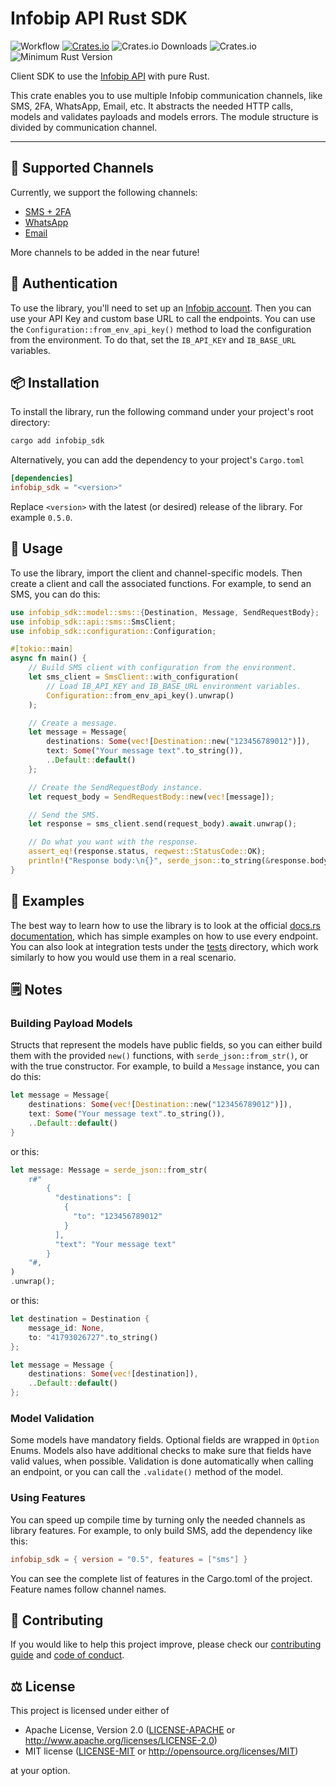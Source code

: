 # Infobip API Rust SDK

![Workflow](https://github.com/infobip-community/infobip-api-rust-sdk/actions/workflows/rust.yml/badge.svg)
[![Crates.io](https://img.shields.io/crates/v/infobip_sdk)](https://crates.io/crates/infobip_sdk)
![Crates.io Downloads](https://img.shields.io/crates/d/infobip_sdk)
![Crates.io](https://img.shields.io/crates/l/infobip_sdk)
![Minimum Rust Version](https://img.shields.io/badge/Rust-%3E%3D1.63-blue)

Client SDK to use the [Infobip API](https://www.infobip.com/docs/api/) with pure Rust.

This crate enables you to use multiple Infobip communication channels, like SMS, 2FA,
WhatsApp, Email, etc. It abstracts the needed HTTP calls, models and validates payloads and
models errors. The module structure is divided by communication channel.

---

## 📡 Supported Channels

Currently, we support the following channels:
- [SMS + 2FA](https://www.infobip.com/docs/api/channels/sms)
- [WhatsApp](https://www.infobip.com/docs/api/channels/whatsapp)
- [Email](https://www.infobip.com/docs/api/channels/email)

More channels to be added in the near future!

## 🔐 Authentication

To use the library, you'll need to set up an [Infobip account](https://www.infobip.com/signup).
Then you can use your API Key and custom base URL to call the endpoints. You can use the
`Configuration::from_env_api_key()` method to load the configuration from the environment. To
do that, set the `IB_API_KEY` and `IB_BASE_URL` variables.

## 📦 Installation

To install the library, run the following command under your project's root directory:

```bash
cargo add infobip_sdk
```

Alternatively, you can add the dependency to your project's `Cargo.toml`

```toml
[dependencies]
infobip_sdk = "<version>"
```

Replace `<version>` with the latest (or desired) release of the library. For example `0.5.0`.

## 🚀 Usage

To use the library, import the client and channel-specific models. Then create a client and
call the associated functions. For example, to send an SMS, you can do this:

```rust
use infobip_sdk::model::sms::{Destination, Message, SendRequestBody};
use infobip_sdk::api::sms::SmsClient;
use infobip_sdk::configuration::Configuration;

#[tokio::main]
async fn main() {
    // Build SMS client with configuration from the environment.
    let sms_client = SmsClient::with_configuration(
        // Load IB_API_KEY and IB_BASE_URL environment variables.
        Configuration::from_env_api_key().unwrap()
    );

    // Create a message.
    let message = Message{
        destinations: Some(vec![Destination::new("123456789012")]),
        text: Some("Your message text".to_string()),
        ..Default::default()
    };

    // Create the SendRequestBody instance.
    let request_body = SendRequestBody::new(vec![message]);

    // Send the SMS.
    let response = sms_client.send(request_body).await.unwrap();

    // Do what you want with the response.
    assert_eq!(response.status, reqwest::StatusCode::OK);
    println!("Response body:\n{}", serde_json::to_string(&response.body).unwrap());
}
```

## 👀 Examples

The best way to learn how to use the library is to look at the official
[docs.rs documentation](https://docs.rs/infobip_sdk/), which has simple examples on how to use
every endpoint. You can also look at integration tests under the [tests](./tests) directory,
which work similarly to how you would use them in a real scenario.

## 🗒 Notes

### Building Payload Models

Structs that represent the models have public fields, so you can either build them with the
provided `new()` functions, with `serde_json::from_str()`, or with the true constructor.
For example, to build a `Message` instance, you can do this:

```rust
let message = Message{
    destinations: Some(vec![Destination::new("123456789012")]),
    text: Some("Your message text".to_string()),
    ..Default::default()
}
```

or this:

```rust
let message: Message = serde_json::from_str(
    r#"
        {
          "destinations": [
            {
              "to": "123456789012"
            }
          ],
          "text": "Your message text"
        }
    "#,
)
.unwrap();
```

or this:

```rust
let destination = Destination {
    message_id: None,
    to: "41793026727".to_string()
};

let message = Message {
    destinations: Some(vec![destination]),
    ..Default::default()
};
```

### Model Validation

Some models have mandatory fields. Optional fields are wrapped in `Option` Enums. Models also
have additional checks to make sure that fields have valid values, when possible. Validation
is done automatically when calling an endpoint, or you can call the `.validate()` method of the
model.

### Using Features

You can speed up compile time by turning only the needed channels as library features.
For example, to only build SMS, add the dependency like this:

```toml
infobip_sdk = { version = "0.5", features = ["sms"] }
```

You can see the complete list of features in the Cargo.toml of the project. Feature names
follow channel names.

## 🧡 Contributing

If you would like to help this project improve, please check our [contributing guide](CONTRIBUTING.md) and [code of conduct](CODE_OF_CONDUCT.md).

## ⚖️ License

This project is licensed under either of

 * Apache License, Version 2.0
   ([LICENSE-APACHE](LICENSE-APACHE) or http://www.apache.org/licenses/LICENSE-2.0)
 * MIT license
   ([LICENSE-MIT](LICENSE-MIT) or http://opensource.org/licenses/MIT)

at your option.
